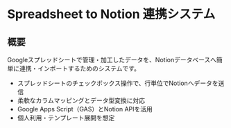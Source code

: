 # Spreadsheet to Notion 連携システム

## 概要

Googleスプレッドシートで管理・加工したデータを、Notionデータベースへ簡単に連携・インポートするためのシステムです。

- スプレッドシートのチェックボックス操作で、行単位でNotionへデータを送信
- 柔軟なカラムマッピングとデータ型変換に対応
- Google Apps Script（GAS）とNotion APIを活用
- 個人利用・テンプレート展開を想定
